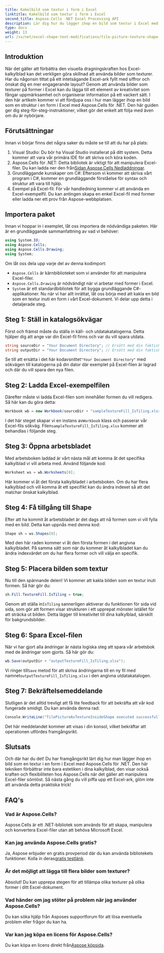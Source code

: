 ```yaml
---
title: Kakelbild som textur i form i Excel
linktitle: Kakelbild som textur i form i Excel
second_title: Aspose.Cells .NET Excel Processing API
description: Lär dig hur du lägger ihop en bild som textur i Excel med Aspose.Cells för .NET med denna lättanvända, steg-för-steg handledning.
type: docs
weight: 13
url: /sv/net/excel-shape-text-modifications/tile-picture-texture-shape-excel/
---
```

## Introduktion
När det gäller att förbättra den visuella dragningskraften hos Excel-kalkylblad kan det verkligen göra skillnad att använda bilder som texturer. Har du någonsin tittat på ett intetsägande Excel-ark fyllt med siffror och önskat dig en mer engagerande layout? Genom att använda bilder som texturer på former i Excel kan du lägga till ett element av kreativitet som fångar uppmärksamhet och organiserar information på ett vackert sätt. I den här artikeln kommer vi att fördjupa oss i hur man lägger ihop en bild som en struktur i en form i Excel med Aspose.Cells för .NET. Den här guiden ger dig steg-för-steg-instruktioner, vilket gör det enkelt att följa med även om du är nybörjare.
## Förutsättningar
Innan vi börjar finns det några saker du måste se till att du har på plats:
1. Visual Studio: Du bör ha Visual Studio installerat på ditt system. Detta kommer att vara vår primära IDE för att skriva och köra koden.
2.  Aspose.Cells för .NET: Detta bibliotek är viktigt för att manipulera Excel-filer. Du kan ladda ner den från[Sidan Aspose.Cells Nedladdningar](https://releases.aspose.com/cells/net/).
3. Grundläggande kunskaper om C#: Eftersom vi kommer att skriva vårt program i C#, kommer en grundläggande förståelse för syntax och struktur att vara till hjälp.
4. Exempel på Excel-fil: För vår handledning kommer vi att använda en Excel-exempelfil. Du kan antingen skapa en enkel Excel-fil med former eller ladda ner ett prov från Aspose-webbplatsen.
## Importera paket
Innan vi hoppar in i exemplet, låt oss importera de nödvändiga paketen. Här är en grundläggande sammanfattning av vad vi behöver:
```csharp
using System.IO;
using Aspose.Cells;
using Aspose.Cells.Drawing;
using System;
```
Om låt oss dela upp varje del av denna kodimport:
- `Aspose.Cells` är kärnbiblioteket som vi använder för att manipulera Excel-filer.
- `Aspose.Cells.Drawing` är nödvändigt när vi arbetar med former i Excel.
- `System` är ett standardbibliotek för att bygga grundläggande C#-applikationer.
Nu när vi har allt inrättat, låt oss börja med att kakla en bild som en textur inuti en form i vårt Excel-dokument. Vi delar upp detta i detaljerade steg.
## Steg 1: Ställ in katalogsökvägar
Först och främst måste du ställa in käll- och utdatakatalogerna. Detta hjälper dig att ange var din Excel-fil finns och var du vill spara utdata.
```csharp
string sourceDir = "Your Document Directory"; // Ersätt med din faktiska katalog
string outputDir = "Your Document Directory"; // Ersätt med din faktiska katalog
```
 Se till att ersätta i det här kodavsnittet`"Your Document Directory"` med sökvägen till katalogerna på din dator där exemplet på Excel-filen är lagrad och där du vill spara den nya filen.
## Steg 2: Ladda Excel-exempelfilen
Därefter måste vi ladda Excel-filen som innehåller formen du vill redigera. Så här kan du göra detta:
```csharp
Workbook wb = new Workbook(sourceDir + "sampleTextureFill_IsTiling.xlsx");
```
 I det här steget skapar vi en instans av`Workbook` klass och passerar vår Excel-fils sökväg. Filen`sampleTextureFill_IsTiling.xlsx` kommer att behandlas i följande steg.
## Steg 3: Öppna arbetsbladet
Med arbetsboken laddad är vårt nästa mål att komma åt det specifika kalkylblad vi vill arbeta med. Använd följande kod:
```csharp
Worksheet ws = wb.Worksheets[0];
```
Här kommer vi åt det första kalkylbladet i arbetsboken. Om du har flera kalkylblad och vill komma åt ett specifikt kan du ändra indexet så att det matchar önskat kalkylblad.
## Steg 4: Få tillgång till Shape
Efter att ha kommit åt arbetsbladet är det dags att nå formen som vi vill fylla med en bild. Detta kan uppnås med denna kod:
```csharp
Shape sh = ws.Shapes[0];
```
Med den här raden kommer vi åt den första formen i det angivna kalkylbladet. På samma sätt som när du kommer åt kalkylbladet kan du ändra indexvärdet om du har flera former och vill välja en specifik.
## Steg 5: Placera bilden som textur
Nu till den spännande delen! Vi kommer att kakla bilden som en textur inuti formen. Så här gör du:
```csharp
sh.Fill.TextureFill.IsTiling = true;
```
 Genom att ställa in`IsTiling` sannerligen aktiverar du funktionen för sida vid sida, som gör att formen visar strukturen i ett upprepat mönster istället för att sträcka ut bilden. Detta lägger till kreativitet till dina kalkylblad, särskilt för bakgrundsbilder.
## Steg 6: Spara Excel-filen
När vi har gjort alla ändringar är nästa logiska steg att spara vår arbetsbok med de ändringar som gjorts. Så här gör du:
```csharp
wb.Save(outputDir + "outputTextureFill_IsTiling.xlsx");
```
 Vi ringer till`Save` metod för att skriva ändringarna till en ny fil med namnet`outputTextureFill_IsTiling.xlsx` i den angivna utdatakatalogen.
## Steg 7: Bekräftelsemeddelande
Slutligen är det alltid trevligt att få lite feedback för att bekräfta att vår kod fungerade smidigt. Du kan använda denna rad:
```csharp
Console.WriteLine("TilePictureAsTextureInsideShape executed successfully.\r\n");
```
Det här meddelandet kommer att visas i din konsol, vilket bekräftar att operationen utfördes framgångsrikt.
## Slutsats
Och där har du det! Du har framgångsrikt lärt dig hur man lägger ihop en bild som en textur i en form i Excel med Aspose.Cells för .NET. Den här tekniken förbättrar inte bara estetiken i dina kalkylblad, den visar också kraften och flexibiliteten hos Aspose.Cells när det gäller att manipulera Excel-filer sömlöst. Så nästa gång du vill piffa upp ett Excel-ark, glöm inte att använda detta praktiska trick! 
## FAQ's
### Vad är Aspose.Cells?
Aspose.Cells är ett .NET-bibliotek som används för att skapa, manipulera och konvertera Excel-filer utan att behöva Microsoft Excel.
### Kan jag använda Aspose.Cells gratis?
 Ja, Aspose erbjuder en gratis provperiod där du kan använda bibliotekets funktioner. Kolla in deras[gratis testlänk](https://releases.aspose.com/).
### Är det möjligt att lägga till flera bilder som texturer?
Absolut! Du kan upprepa stegen för att tillämpa olika texturer på olika former i ditt Excel-dokument.
### Vad händer om jag stöter på problem när jag använder Aspose.Cells?
Du kan söka hjälp från Asposes supportforum för att lösa eventuella problem eller frågor du kan ha.
### Var kan jag köpa en licens för Aspose.Cells?
 Du kan köpa en licens direkt från[Aspose köpsida](https://purchase.aspose.com/buy).